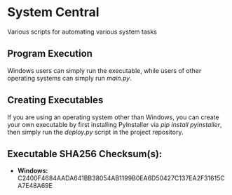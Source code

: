 # System Central

Various scripts for automating various system tasks

## Program Execution

Windows users can simply run the executable, while users of other operating systems
can simply run *main.py*.

## Creating Executables

If you are using an operating system other than Windows, you can create your own executable by
first installing PyInstaller via *pip install pyinstaller*, then simply run the *deploy.py* script in
the project repository.

## Executable SHA256 Checksum(s):

* **Windows:** C2400F4684AADA641BB38054AB1199B0EA6D50427C137EA2F31615CA7E48A69E





